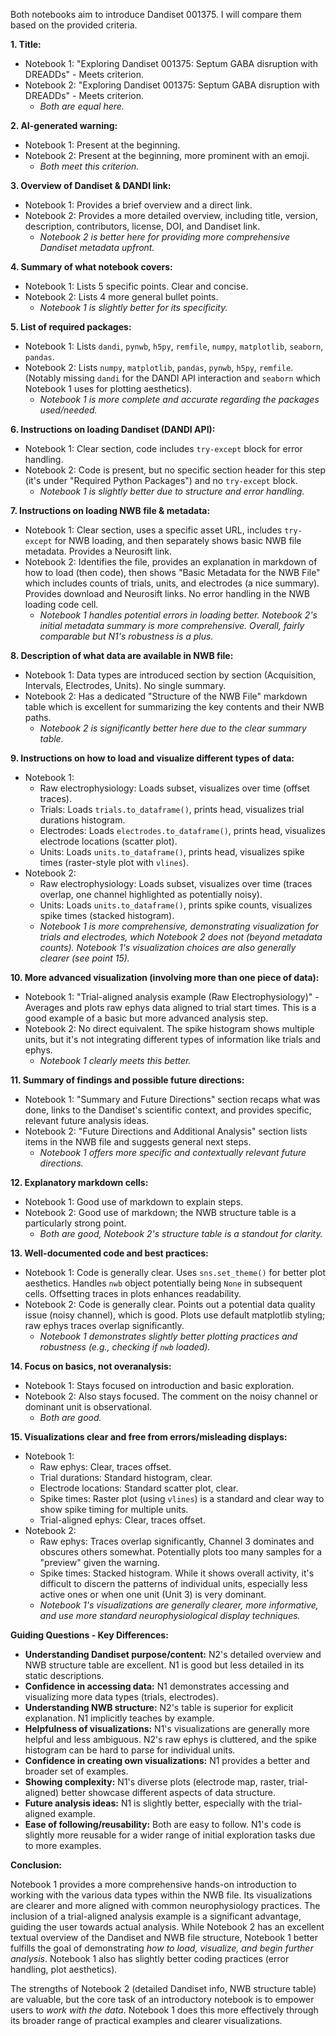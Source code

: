 Both notebooks aim to introduce Dandiset 001375. I will compare them based on the provided criteria.

**1. Title:**
*   Notebook 1: "Exploring Dandiset 001375: Septum GABA disruption with DREADDs" - Meets criterion.
*   Notebook 2: "Exploring Dandiset 001375: Septum GABA disruption with DREADDs" - Meets criterion.
    *   *Both are equal here.*

**2. AI-generated warning:**
*   Notebook 1: Present at the beginning.
*   Notebook 2: Present at the beginning, more prominent with an emoji.
    *   *Both meet this criterion.*

**3. Overview of Dandiset & DANDI link:**
*   Notebook 1: Provides a brief overview and a direct link.
*   Notebook 2: Provides a more detailed overview, including title, version, description, contributors, license, DOI, and Dandiset link.
    *   *Notebook 2 is better here for providing more comprehensive Dandiset metadata upfront.*

**4. Summary of what notebook covers:**
*   Notebook 1: Lists 5 specific points. Clear and concise.
*   Notebook 2: Lists 4 more general bullet points.
    *   *Notebook 1 is slightly better for its specificity.*

**5. List of required packages:**
*   Notebook 1: Lists `dandi`, `pynwb`, `h5py`, `remfile`, `numpy`, `matplotlib`, `seaborn`, `pandas`.
*   Notebook 2: Lists `numpy`, `matplotlib`, `pandas`, `pynwb`, `h5py`, `remfile`. (Notably missing `dandi` for the DANDI API interaction and `seaborn` which Notebook 1 uses for plotting aesthetics).
    *   *Notebook 1 is more complete and accurate regarding the packages used/needed.*

**6. Instructions on loading Dandiset (DANDI API):**
*   Notebook 1: Clear section, code includes `try-except` block for error handling.
*   Notebook 2: Code is present, but no specific section header for this step (it's under "Required Python Packages") and no `try-except` block.
    *   *Notebook 1 is slightly better due to structure and error handling.*

**7. Instructions on loading NWB file & metadata:**
*   Notebook 1: Clear section, uses a specific asset URL, includes `try-except` for NWB loading, and then separately shows basic NWB file metadata. Provides a Neurosift link.
*   Notebook 2: Identifies the file, provides an explanation in markdown of how to load (then code), then shows "Basic Metadata for the NWB File" which includes counts of trials, units, and electrodes (a nice summary). Provides download and Neurosift links. No error handling in the NWB loading code cell.
    *   *Notebook 1 handles potential errors in loading better. Notebook 2's initial metadata summary is more comprehensive. Overall, fairly comparable but N1's robustness is a plus.*

**8. Description of what data are available in NWB file:**
*   Notebook 1: Data types are introduced section by section (Acquisition, Intervals, Electrodes, Units). No single summary.
*   Notebook 2: Has a dedicated "Structure of the NWB File" markdown table which is excellent for summarizing the key contents and their NWB paths.
    *   *Notebook 2 is significantly better here due to the clear summary table.*

**9. Instructions on how to load and visualize different types of data:**
*   Notebook 1:
    *   Raw electrophysiology: Loads subset, visualizes over time (offset traces).
    *   Trials: Loads `trials.to_dataframe()`, prints head, visualizes trial durations histogram.
    *   Electrodes: Loads `electrodes.to_dataframe()`, prints head, visualizes electrode locations (scatter plot).
    *   Units: Loads `units.to_dataframe()`, prints head, visualizes spike times (raster-style plot with `vlines`).
*   Notebook 2:
    *   Raw electrophysiology: Loads subset, visualizes over time (traces overlap, one channel highlighted as potentially noisy).
    *   Units: Loads `units.to_dataframe()`, prints spike counts, visualizes spike times (stacked histogram).
    *   *Notebook 1 is more comprehensive, demonstrating visualization for trials and electrodes, which Notebook 2 does not (beyond metadata counts). Notebook 1's visualization choices are also generally clearer (see point 15).*

**10. More advanced visualization (involving more than one piece of data):**
*   Notebook 1: "Trial-aligned analysis example (Raw Electrophysiology)" - Averages and plots raw ephys data aligned to trial start times. This is a good example of a basic but more advanced analysis step.
*   Notebook 2: No direct equivalent. The spike histogram shows multiple units, but it's not integrating different types of information like trials and ephys.
    *   *Notebook 1 clearly meets this better.*

**11. Summary of findings and possible future directions:**
*   Notebook 1: "Summary and Future Directions" section recaps what was done, links to the Dandiset's scientific context, and provides specific, relevant future analysis ideas.
*   Notebook 2: "Future Directions and Additional Analysis" section lists items in the NWB file and suggests general next steps.
    *   *Notebook 1 offers more specific and contextually relevant future directions.*

**12. Explanatory markdown cells:**
*   Notebook 1: Good use of markdown to explain steps.
*   Notebook 2: Good use of markdown; the NWB structure table is a particularly strong point.
    *   *Both are good, Notebook 2's structure table is a standout for clarity.*

**13. Well-documented code and best practices:**
*   Notebook 1: Code is generally clear. Uses `sns.set_theme()` for better plot aesthetics. Handles `nwb` object potentially being `None` in subsequent cells. Offsetting traces in plots enhances readability.
*   Notebook 2: Code is generally clear. Points out a potential data quality issue (noisy channel), which is good. Plots use default matplotlib styling; raw ephys traces overlap significantly.
    *   *Notebook 1 demonstrates slightly better plotting practices and robustness (e.g., checking if `nwb` loaded).*

**14. Focus on basics, not overanalysis:**
*   Notebook 1: Stays focused on introduction and basic exploration.
*   Notebook 2: Also stays focused. The comment on the noisy channel or dominant unit is observational.
    *   *Both are good.*

**15. Visualizations clear and free from errors/misleading displays:**
*   Notebook 1:
    *   Raw ephys: Clear, traces offset.
    *   Trial durations: Standard histogram, clear.
    *   Electrode locations: Standard scatter plot, clear.
    *   Spike times: Raster plot (using `vlines`) is a standard and clear way to show spike timing for multiple units.
    *   Trial-aligned ephys: Clear, traces offset.
*   Notebook 2:
    *   Raw ephys: Traces overlap significantly, Channel 3 dominates and obscures others somewhat. Potentially plots too many samples for a "preview" given the warning.
    *   Spike times: Stacked histogram. While it shows overall activity, it's difficult to discern the patterns of individual units, especially less active ones or when one unit (Unit 3) is very dominant.
    *   *Notebook 1's visualizations are generally clearer, more informative, and use more standard neurophysiological display techniques.*

**Guiding Questions - Key Differences:**

*   **Understanding Dandiset purpose/content:** N2's detailed overview and NWB structure table are excellent. N1 is good but less detailed in its static descriptions.
*   **Confidence in accessing data:** N1 demonstrates accessing and visualizing more data types (trials, electrodes).
*   **Understanding NWB structure:** N2's table is superior for explicit explanation. N1 implicitly teaches by example.
*   **Helpfulness of visualizations:** N1's visualizations are generally more helpful and less ambiguous. N2's raw ephys is cluttered, and the spike histogram can be hard to parse for individual units.
*   **Confidence in creating own visualizations:** N1 provides a better and broader set of examples.
*   **Showing complexity:** N1's diverse plots (electrode map, raster, trial-aligned) better showcase different aspects of data structure.
*   **Future analysis ideas:** N1 is slightly better, especially with the trial-aligned example.
*   **Ease of following/reusability:** Both are easy to follow. N1's code is slightly more reusable for a wider range of initial exploration tasks due to more examples.

**Conclusion:**

Notebook 1 provides a more comprehensive hands-on introduction to working with the various data types within the NWB file. Its visualizations are clearer and more aligned with common neurophysiology practices. The inclusion of a trial-aligned analysis example is a significant advantage, guiding the user towards actual analysis. While Notebook 2 has an excellent textual overview of the Dandiset and NWB file structure, Notebook 1 better fulfills the goal of demonstrating *how to load, visualize, and begin further analysis*. Notebook 1 also has slightly better coding practices (error handling, plot aesthetics).

The strengths of Notebook 2 (detailed Dandiset info, NWB structure table) are valuable, but the core task of an introductory notebook is to empower users to *work with the data*. Notebook 1 does this more effectively through its broader range of practical examples and clearer visualizations.